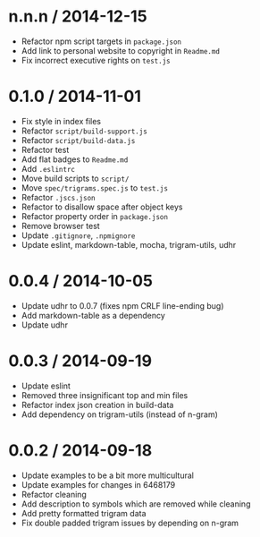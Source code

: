 
n.n.n / 2014-12-15
==================

 * Refactor npm script targets in `package.json`
 * Add link to personal website to copyright in `Readme.md`
 * Fix incorrect executive rights on `test.js`

0.1.0 / 2014-11-01
==================

 * Fix style in index files
 * Refactor `script/build-support.js`
 * Refactor `script/build-data.js`
 * Refactor test
 * Add flat badges to `Readme.md`
 * Add `.eslintrc`
 * Move build scripts to `script/`
 * Move `spec/trigrams.spec.js` to `test.js`
 * Refactor `.jscs.json`
 * Refactor to disallow space after object keys
 * Refactor property order in `package.json`
 * Remove browser test
 * Update `.gitignore`, `.npmignore`
 * Update eslint, markdown-table, mocha, trigram-utils, udhr

0.0.4 / 2014-10-05
==================

 * Update udhr to 0.0.7 (fixes npm CRLF line-ending bug)
 * Add markdown-table as a dependency
 * Update udhr

0.0.3 / 2014-09-19
==================

 * Update eslint
 * Removed three insignificant top and min files
 * Refactor index json creation in build-data
 * Add dependency on trigram-utils (instead of n-gram)

0.0.2 / 2014-09-18
==================

 * Update examples to be a bit more multicultural
 * Update examples for changes in 6468179
 * Refactor cleaning
 * Add description to symbols which are removed while cleaning
 * Add pretty formatted trigram data
 * Fix double padded trigram issues by depending on n-gram
